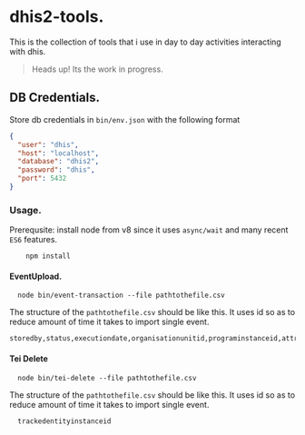 # dhis2-tools.

This is the collection of tools that i use in day to day activities interacting
with dhis.

> Heads up! Its the work in progress.

## DB Credentials.

Store db credentials in `bin/env.json` with the following format

```json
{
  "user": "dhis",
  "host": "localhost",
  "database": "dhis2",
  "password": "dhis",
  "port": 5432
}
```

### Usage.

Prerequsite: install node from v8 since it uses `async/wait` and many recent
`ES6` features.

```shell
    npm install
```

#### EventUpload.

```shell
  node bin/event-transaction --file pathtothefile.csv
```

The structure of the `pathtothefile.csv` should be like this. It uses id so as
to reduce amount of time it takes to import single event.

```csv
storedby,status,executiondate,organisationunitid,programinstanceid,attributeoptioncomboid,programstageid,completedby,completeddate,dataElementid...
```

#### Tei Delete

```shell
  node bin/tei-delete --file pathtothefile.csv
```

The structure of the `pathtothefile.csv` should be like this. It uses id so as
to reduce amount of time it takes to import single event.

```csv
  trackedentityinstanceid
```

